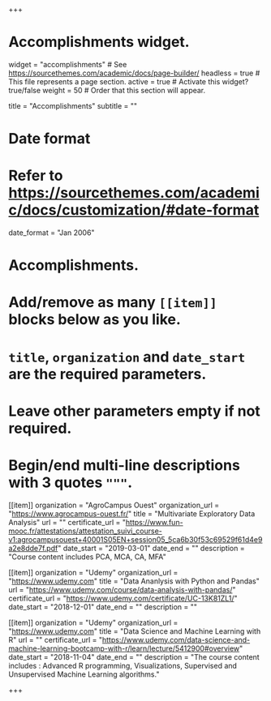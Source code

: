 +++
# Accomplishments widget.
widget = "accomplishments"  # See https://sourcethemes.com/academic/docs/page-builder/
headless = true  # This file represents a page section.
active = true  # Activate this widget? true/false
weight = 50  # Order that this section will appear.

title = "Accomplish&shy;ments"
subtitle = ""

# Date format
#   Refer to https://sourcethemes.com/academic/docs/customization/#date-format
date_format = "Jan 2006"

# Accomplishments.
#   Add/remove as many `[[item]]` blocks below as you like.
#   `title`, `organization` and `date_start` are the required parameters.
#   Leave other parameters empty if not required.
#   Begin/end multi-line descriptions with 3 quotes `"""`.

[[item]]
  organization = "AgroCampus Ouest"
  organization_url = "https://www.agrocampus-ouest.fr/"
  title = "Multivariate Exploratory Data Analysis"
  url = ""
  certificate_url = "https://www.fun-mooc.fr/attestations/attestation_suivi_course-v1:agrocampusouest+40001S05EN+session05_5ca6b30f53c69529f61d4e9a2e8dde7f.pdf"
  date_start = "2019-03-01"
  date_end = ""
  description = "Course content includes PCA, MCA, CA, MFA"

[[item]]
  organization = "Udemy"
  organization_url = "https://www.udemy.com"
  title = "Data Ananlysis with Python and Pandas"
  url = "https://www.udemy.com/course/data-analysis-with-pandas/"
  certificate_url = "https://www.udemy.com/certificate/UC-13K81ZL1/"
  date_start = "2018-12-01"
  date_end = ""
  description = ""
  
[[item]]
  organization = "Udemy"
  organization_url = "https://www.udemy.com"
  title = "Data Science and Machine Learning with R"
  url = ""
  certificate_url = "https://www.udemy.com/data-science-and-machine-learning-bootcamp-with-r/learn/lecture/5412900#overview"
  date_start = "2018-11-04"
  date_end = ""
  description = "The course content includes : Advanced R programming, Visualizations, Supervised and Unsupervised Machine Learning algorithms."

+++
